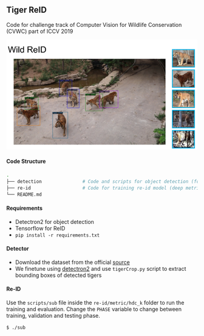 ## Tiger ReID
Code for challenge track of Computer Vision for Wildlife Conservation (CVWC) part of ICCV 2019

![teaser](figures/tiger-reid.png)

#### Code Structure
```bash
.
├── detection               # Code and scripts for object detection (for tigers) using detectron2
├── re-id                   # Code for training re-id model (deep metric learning)
└── README.md
```

#### Requirements
- Detectron2 for object detection
- Tensorflow for ReID
- `pip install -r requirements.txt`


#### Detector
- Download the dataset from the official [source](https://cvwc2019.github.io/challenge.html)
- We finetune using [detectron2](https://github.com/facebookresearch/detectron2) and use `tigerCrop.py` script to extract bounding boxes of detected tigers

#### Re-ID
Use the `scripts/sub` file inside the `re-id/metric/hdc_k` folder to run the training and evaluation. Change the `PHASE` variable to change between training, validation and testing phase.
```
$ ./sub
```
